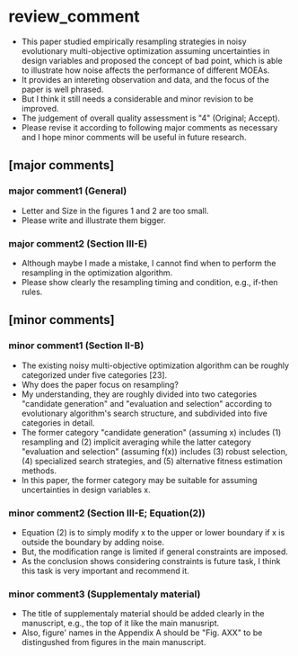 # review_comment
- This paper studied empirically resampling strategies in noisy evolutionary multi-objective optimization assuming uncertainties in design variables and proposed the concept of bad point, which is able to illustrate how noise affects the performance of different MOEAs.
- It provides an intereting observation and data, and the focus of the paper is well phrased.
- But I think it still needs a considerable and minor revision to be improved.
- The judgement of overall quality assessment is "4" (Original; Accept).
- Please revise it according to following major comments as necessary and I hope minor comments will be useful in future research.

## [major comments]
### major comment1 (General)
- Letter and Size in the figures 1 and 2 are too small.
- Please write and illustrate them bigger.

### major comment2 (Section III-E)
- Although maybe I made a mistake, I cannot find when to perform the resampling in the optimization algorithm.
- Please show clearly the resampling timing and condition, e.g., if-then rules.


## [minor comments]
### minor comment1 (Section II-B)
- The existing noisy multi-objective optimization algorithm can be roughly categorized under five categories [23].
- Why does the paper focus on resampling?
- My understanding, they are roughly divided into two categories "candidate generation" and "evaluation and selection" according to evolutionary algorithm's search structure, and subdivided into five categories in detail.
- The former category "candidate generation" (assuming x) includes (1) resampling and (2) implicit averaging while the latter category "evaluation and selection" (assuming f(x)) includes (3) robust selection, (4) specialized search strategies, and (5) alternative fitness estimation methods.
- In this paper, the former category may be suitable for assuming uncertainties in design variables x.

### minor comment2 (Section III-E; Equation(2))
- Equation (2) is to simply modify x to the upper or lower boundary if x is outside the boundary by adding noise.
- But, the modification range is limited if general constraints are imposed.
- As the conclusion shows considering constraints is future task, I think this task is very important and recommend it.

### minor comment3 (Supplementaly material)
- The title of supplementaly material should be added clearly in the manuscript, e.g., the top of it like the main manusript.
- Also, figure' names in the Appendix A should be "Fig. AXX" to be distingushed from figures in the main manuscript.
